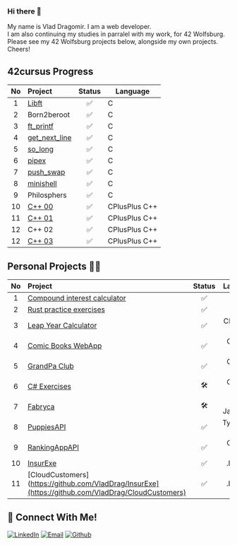 ### Hi there 👋
My name is Vlad Dragomir. I am a web developer.
<br>
I am also continuing my studies in parralel with my work, for 42 Wolfsburg. Please see my 42 Wolfsburg projects below, alongside my own projects. Cheers!
## 42cursus Progress
| No  | Project                                                              | Status  |   Language  |
| :-: | :--------------------------------------------------------------------| :----:  |-------------|
| 1   | [Libft](https://github.com/VladDrag/42_WB_2021_LIBFT)                |  ✅     | C           |
| 2   | Born2beroot                                                          |  ✅     | C           |
| 3   | [ft_printf](https://github.com/VladDrag/42_WB_2021_FT_PRINTF)        |  ✅     | C           |
| 4   | [get_next_line](https://github.com/VladDrag/42_WB_2021_Get_Next_Line)|  ✅     | C           |
| 5   | [so_long](https://github.com/VladDrag/42_WB_2021_So_Long)            |  ✅     | C           | 
| 6   | [pipex](https://github.com/VladDrag/42_WB_2021_pipex_bonus)          |  ✅     | C           |   
| 7   | [push_swap](https://github.com/VladDrag/42_WB_2021_Push_Swap)        |  ✅     | C           | 
| 8   | [minishell](https://github.com/VladDrag/42_WB_2022_Minishell)        |  ✅     | C           |
| 9   | Philosphers                                                          |  ✅     | C           |   
| 10  | [C++ 00](https://github.com/VladDrag/CPP-Module-0)                   |  ✅     |CPlusPlus C++|
| 11  | [C++ 01](https://github.com/VladDrag/CPP-Module-0)                   |  ✅     |CPlusPlus C++|
| 12  | C++ 02                                                               |  ✅     |CPlusPlus C++|
| 12  | [C++ 03](https://github.com/VladDrag/CPP-Module-0)                   |  ✅     |CPlusPlus C++|

## Personal Projects 💪🏻
| No  | Project                                                                                                | Status |     Language    |
| :-: | :----------------------------------------------------------------------------------------------------- | :----: | :-------------: |
| 1   | [Compound interest calculator](https://github.com/VladDrag/compound_interest_calculator)               | ✅     | Rust      :crab:|
| 2   | [Rust practice exercises](https://github.com/VladDrag/Rust_Practice)                                   | ✅     | Rust      :crab:|
| 3   | [Leap Year Calculator](https://github.com/VladDrag/Leap_Year)                                          | ✅     | CPlusPlus    C++|
| 4   | [Comic Books WebApp](https://github.com/VladDrag/Treehouse-Comic_book_gallery)                         | ✅     | C Sharp       C#󠁐|
| 5   | [GrandPa Club](https://github.com/VladDrag/GrandPaClub42)                                              | ✅     | C Sharp       C#󠁐|
| 6   | [C# Exercises](https://github.com/VladDrag/C-Sharp_exercises)                                          | 🛠️     | C Sharp       C#󠁐|
| 7   | [Fabryca](https://github.com/VladDrag/Fabryca)                                                         | 🛠️     | C#󠁐 & Javascript |
| 8   | [PuppiesAPI](https://github.com/VladDrag/PuppiesAPI)                                                   | ✅     | Typescript    Ts|
| 9   | [RankingAppAPI](https://github.com/VladDrag/RankingAppApi)                                             | ✅     | C Sharp       C#|
| 10  | [InsurExe](https://github.com/VladDrag/InsurExe)                                                       | ✅     | .NET          C#|
| 11  | [CloudCustomers](https://github.com/VladDrag/InsurExe](https://github.com/VladDrag/CloudCustomers)     | ✅     | .NET          C#|
 

## 📱 Connect With Me!
[![LinkedIn](https://img.shields.io/badge/-LinkedIn-0e76a8?style=flat-square&logo=linkedin&logoColor=white)](https://www.linkedin.com/in/vdragomir/)
[![Email](https://img.shields.io/badge/Email-%20-d95040?style=flat-square&logo=mail&logoColor=white)](mailto:vdragomir@protonmail.com)
[![Github](https://img.shields.io/badge/GitHub-100000?style=flat-square&log=github&logoColor=white)](https://github.com/VladDrag)
